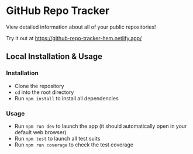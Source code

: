 # GitHub Repo Tracker

View detailed information about all of your public repositories!

Try it out at https://github-repo-tracker-hem.netlify.app/

## Local Installation & Usage

### Installation
* Clone the repository
* `cd` into the root directory
* Run `npm install` to install all dependencies

### Usage
* Run `npm run dev` to launch the app (it should automatically open in your default web browser)
* Run `npm test` to launch all test suits
* Run `npm run coverage` to check the test coverage
